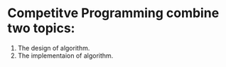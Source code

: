 # Competitve Programming combine two topics:
1. The design of algorithm.
2. The implementaion of algorithm.
